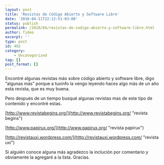 ```yaml
---
layout: post
title: 'Revistas de Código Abierto y Software Libre'
date: '2010-04-11T22:12:51-03:00'
status: publish
permalink: /2010/04/revistas-de-codigo-abierto-y-software-libre.html
author: fideo
excerpt: ''
type: post
id: 492
category:
    - Uncategorized
tag: []
post_format: []
---
```

Encontré algunas revistas más sobre código abierto y software libre, digo “algunas más” porque a tuxinfo la vengo leyendo haces algo más de un año esta revista, que es muy buena.

Pero después de un tiempo busqué algunas revistas mas de este tipo de contenido y encontré estas.

[http://www.revistabegins.org/](http://www.revistabegins.org/ "revista begins")

[http://www.papirux.org/](http://www.papirux.org/ "revista papirux")

[http://revistauxi.wordpress.com/](http://revistauxi.wordpress.com/ "revista uxi")

Si alguién conoce alguna más agradezco la inclución por comentario y obviamente la agregaré a la lista. Gracias.

